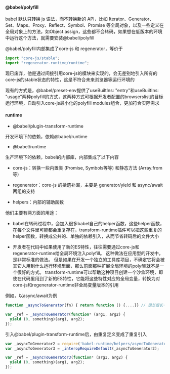 #### @babel/polyfill

babel 默认只转换 js 语法，而不转换新的 API，比如 Iterator、Generator、Set、Maps、Proxy、Reflect、Symbol、Promise 等全局对象，以及一些定义在全局对象上的方法，如Object.assign，这些都不会转码，如果想在低版本的环境中运行这个方法，就需要安装@babel/polyfill

@babel/polyfill内部集成了core-js 和 regenerator，等价于

```js
import "core-js/stable";
import "regenerator-runtime/runtime";
```

现已废弃，他是通过间接引用core-js的模块来实现的，会无差别地引入所有的core-js的stable状态的特性，这是不符合未来浏览器等运行环境的

现有的方式是，@babel/preset-env提供了useBuiltIns: "entry"和useBuiltIns: "usage"两种polyfill的方式，这两种方式可根据开发者配置的browserslist的目标运行环境，自动引入core-js最小化的polyfill modules组合，更加符合实际需求

#### runtime

- @babel/plugin-transform-runtime

开发环境下的依赖，依赖@babel/runtime

- @babel/runtime

生产环境下的依赖，babel的内部库，内部集成了以下内容

  - core-js：转换一些内置类 (Promise, Symbols等等) 和静态方法 (Array.from 等)

  - regenerator：core-js 的拾遗补漏，主要是 generator/yield 和 async/await 两组的支持

  - helpers：内部的辅助函数

他们主要有两方面的用途：

- babel在转码过程中，会加入很多babel自己的helper函数，这些helper函数，在每个文件里可能都会重复存在，transform-runtime插件可以把这些重复的helper函数，转换成公共的、单独的依赖引入，从而节省转码后的文件大小

- 开发者在代码中如果使用了新的ES特性，往往需要通过core-js和regenerator-runtime给全局环境注入polyfill。 这种做法在应用型的开发中，是非常标准的做法。 但是如果在开发一个独立的工具库项目，不确定它将会被其它人用到什么运行环境里面，那么前面那种扩展全局环境的polyfill就不是一个很好的方式。 transform-runtime可以帮助这种项目创建一个沙盒环境，即使在代码里用到了新的ES特性，它能将这些特性对应的全局变量，转换为对core-js和regenerator-runtime非全局变量版本的引用

例如，以async/await为例

```js
function _asyncToGenerator(fn) { return function () {....}} // 很长很长一段

var _ref = _asyncToGenerator(function* (arg1, arg2) {
  yield (0, something)(arg1, arg2);
});
```

引入@babel/plugin-transform-runtime后，由重复定义变成了重复引入

```js
var _asyncToGenerator2 = require('babel-runtime/helpers/asyncToGenerator');
var _asyncToGenerator3 = _interopRequireDefault(_asyncToGenerator2);

var _ref = _asyncToGenerator3(function* (arg1, arg2) {
  yield (0, something)(arg1, arg2);
});
```
